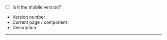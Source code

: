 - [ ] Is it the mobile version?

- Version number :
- Current page / component :
- Description :

-----
